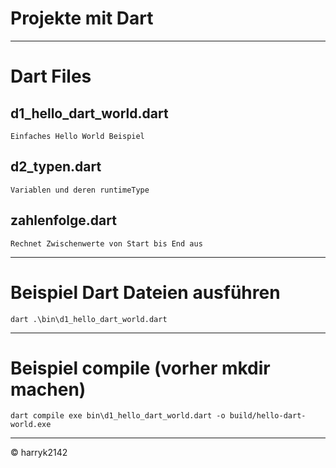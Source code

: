 # Projekte mit Dart
---
# Dart Files
## d1_hello_dart_world.dart
    Einfaches Hello World Beispiel
## d2_typen.dart
    Variablen und deren runtimeType
## zahlenfolge.dart
    Rechnet Zwischenwerte von Start bis End aus
---
# Beispiel Dart Dateien ausführen
    dart .\bin\d1_hello_dart_world.dart
---
# Beispiel compile (vorher mkdir machen)
    dart compile exe bin\d1_hello_dart_world.dart -o build/hello-dart-world.exe
---
© harryk2142
